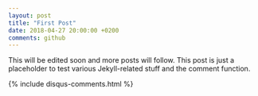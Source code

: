 ```yaml
---
layout: post
title: "First Post"
date: 2018-04-27 20:00:00 +0200
comments: github
---
```


This will be edited soon and more posts will follow. This post is just a placeholder to test various Jekyll-related stuff and the comment function.

{% include disqus-comments.html %}
